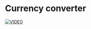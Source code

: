 # Currency converter
 

[![VIDEO](https://img.youtube.com/vi/MwRqMjRDKZs/maxresdefault.jpg)](https://youtu.be/MwRqMjRDKZs)
